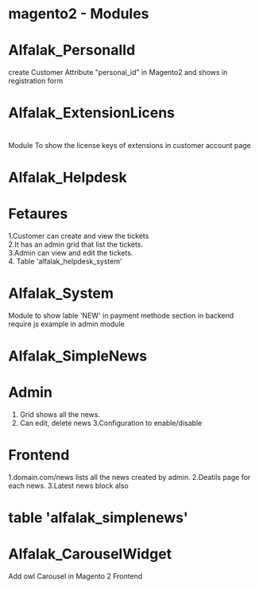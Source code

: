 # magento2 - Modules
# Alfalak_PersonalId
create Customer Attribute "personal_id" in Magento2 and shows in registration form
#
# Alfalak_ExtensionLicens
#
Module To show the license keys of extensions in customer account page
#
#
# Alfalak_Helpdesk
# Fetaures
1.Customer can create and view the tickets<br>
2.It has an admin grid that list the tickets.<br>
3.Admin can view and edit the tickets.<br>
4. Table 'alfalak_helpdesk_system'<br>

# Alfalak_System
Module to show lable 'NEW' in payment methode section in backend
<br>require js example in admin module 
# Alfalak_SimpleNews
# Admin

1. Grid shows all the news.
2. Can edit, delete news
3.Configuration to enable/disable
# Frontend

1.domain.com/news lists all the news created by admin.
2.Deatils page for each news.
3.Latest news block also

# table 'alfalak_simplenews'

# Alfalak_CarouselWidget

Add owl Carousel in Magento 2 Frontend

